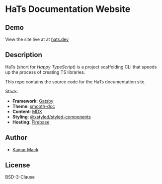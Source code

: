 # HaTs Documentation Website

## Demo

View the site live at at [hats.dev](https://hats.dev)

## Description

HaTs (short for _Happy TypeScript_) is a project scaffolding CLI that speeds up
the process of creating TS libraries.

This repo contains the source code for the HaTs documentation site.

Stack:

- **Framework**: [Gatsby](https://www.gatsbyjs.com/)
- **Theme**: [smooth-doc](https://smooth-doc.com/)
- **Content**: [MDX](https://github.com/mdx-js/mdx)
- **Styling**: [@xstyled/styled-components](https://xstyled.dev/)
- **Hosting**: [Firebase](https://firebase.google.com)

## Author

- [Kamar Mack](https://github.com/kamarmack)

## License

BSD-3-Clause
